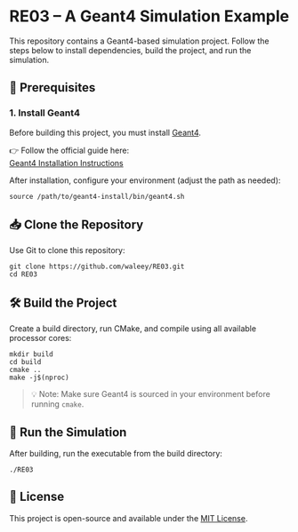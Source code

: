 # RE03 – A Geant4 Simulation Example

This repository contains a Geant4-based simulation project. Follow the steps below to install dependencies, build the project, and run the simulation.

## 🔧 Prerequisites

### 1. Install Geant4

Before building this project, you must install [Geant4](https://geant4.web.cern.ch/support/download).

👉 Follow the official guide here:  
[Geant4 Installation Instructions](https://geant4-userdoc.web.cern.ch/UsersGuides/InstallationGuide/html/index.html)

After installation, configure your environment (adjust the path as needed):

```
source /path/to/geant4-install/bin/geant4.sh
```

## 📥 Clone the Repository

Use Git to clone this repository:

```
git clone https://github.com/waleey/RE03.git
cd RE03
```

## 🛠️ Build the Project

Create a build directory, run CMake, and compile using all available processor cores:

```
mkdir build
cd build
cmake ..
make -j$(nproc)
```

> 💡 Note: Make sure Geant4 is sourced in your environment before running `cmake`.

## 🚀 Run the Simulation

After building, run the executable from the build directory:

```
./RE03
```

## 📄 License

This project is open-source and available under the [MIT License](LICENSE).
